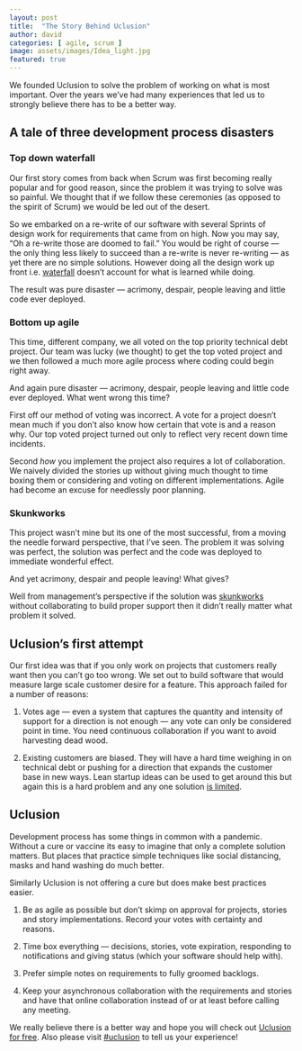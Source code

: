 ```yaml
---
layout: post
title:  "The Story Behind Uclusion"
author: david
categories: [ agile, scrum ]
image: assets/images/Idea_light.jpg
featured: true
---
```


We founded Uclusion to solve the problem of working on what is most important. Over the years we’ve had many experiences that led us to strongly believe there has to be a better way.

## A tale of three development process disasters

### Top down waterfall

Our first story comes from back when Scrum was first becoming really popular and for good reason, since the problem it was trying to solve was so painful. We thought that if we follow these ceremonies (as opposed to the spirit of Scrum) we would be led out of the desert.

So we embarked on a re-write of our software with several Sprints of design work for requirements that came from on high. Now you may say, “Oh a re-write those are doomed to fail.” You would be right of course — the only thing less likely to succeed than a re-write is never re-writing — as yet there are no simple solutions. However doing all the design work up front i.e. [waterfall](https://en.wikipedia.org/wiki/Waterfall_model) doesn’t account for what is learned while doing.

The result was pure disaster — acrimony, despair, people leaving and little code ever deployed.

### Bottom up agile

This time, different company, we all voted on the top priority technical debt project. Our team was lucky (we thought) to get the top voted project and we then followed a much more agile process where coding could begin right away.

And again pure disaster — acrimony, despair, people leaving and little code ever deployed. What went wrong this time?

First off our method of voting was incorrect. A vote for a project doesn’t mean much if you don’t also know how certain that vote is and a reason why. Our top voted project turned out only to reflect very recent down time incidents.

Second *how* you implement the project also requires a lot of collaboration. We naively divided the stories up without giving much thought to time boxing them or considering and voting on different implementations. Agile had become an excuse for needlessly poor planning.

### Skunkworks

This project wasn’t mine but its one of the most successful, from a moving the needle forward perspective, that I’ve seen. The problem it was solving was perfect, the solution was perfect and the code was deployed to immediate wonderful effect.

And yet acrimony, despair and people leaving! What gives?

Well from management’s perspective if the solution was [skunkworks](https://en.wikipedia.org/wiki/Skunkworks_project) without collaborating to build proper support then it didn’t really matter what problem it solved.

## Uclusion’s first attempt

Our first idea was that if you only work on projects that customers really want then you can’t go too wrong. We set out to build software that would measure large scale customer desire for a feature. This approach failed for a number of reasons:

1. Votes age — even a system that captures the quantity and intensity of support for a direction is not enough — any vote can only be considered point in time. You need continuous collaboration if you want to avoid harvesting dead wood.

1. Existing customers are biased. They will have a hard time weighing in on technical debt or pushing for a direction that expands the customer base in new ways. Lean startup ideas can be used to get around this but again this is a hard problem and any one solution [is limited](https://dev.to/uclusion/product-direction-product-market-fit-is-harder-than-everyone-admits-48d5).

## Uclusion

Development process has some things in common with a pandemic. Without a cure or vaccine its easy to imagine that only a complete solution matters. But places that practice simple techniques like social distancing, masks and hand washing do much better.

Similarly Uclusion is not offering a cure but does make best practices easier.

1. Be as agile as possible but don’t skimp on approval for projects, stories and story implementations. Record your votes with certainty and reasons.

1. Time box everything — decisions, stories, vote expiration, responding to notifications and giving status (which your software should help with).

1. Prefer simple notes on requirements to fully groomed backlogs.

1. Keep your asynchronous collaboration with the requirements and stories and have that online collaboration instead of or at least before calling any meeting.

We really believe there is a better way and hope you will check out [Uclusion for free](https://www.uclusion.com/?utm_source=uclusion&utm_medium=blog&utm_campaign=devbetterway). Also please visit [#uclusion](https://twitter.com/hashtag/uclusion) to tell us your experience!
